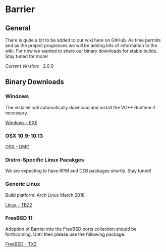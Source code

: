# Barrier

## General

There is quite a bit to be added to our wiki here on GitHub. As time permits and as the project progresses we will be adding bits of information to the wiki. For now we wanted to share our binary downloads for stable builds. Stay tuned for more!

*Current Version:* &nbsp; 2.0.0

## Binary Downloads

### Windows
The installer will automatically download and install the VC++ Runtime if necessary.

[Windows - EXE](https://github.com/debauchee/barrier/releases/download/v2.0.0/BarrierSetup-2.0.0.exe)
### OSX 10.9-10.13
[OSX - DMG](https://github.com/debauchee/barrier/releases/download/v2.0.0/barrier-2.0.0.dmg)
### Distro-Specific Linux Pacakges
We are expecting to have RPM and DEB packages shortly. Stay tuned!
### Generic Linux
Build platform: Arch Linux March 2018

[Linux - TBZ2](https://github.com/debauchee/barrier/releases/download/v2.0.0/barrier-2.0.0-Linux.tar.bz2)
### FreeBSD 11
Adoption of Barrier into the FreeBSD ports collection should be forthcoming. Until then please use the following package.

[FreeBSD - TXZ](https://github.com/debauchee/barrier/releases/download/v2.0.0/barrier-2.0.0-freebsd.txz)